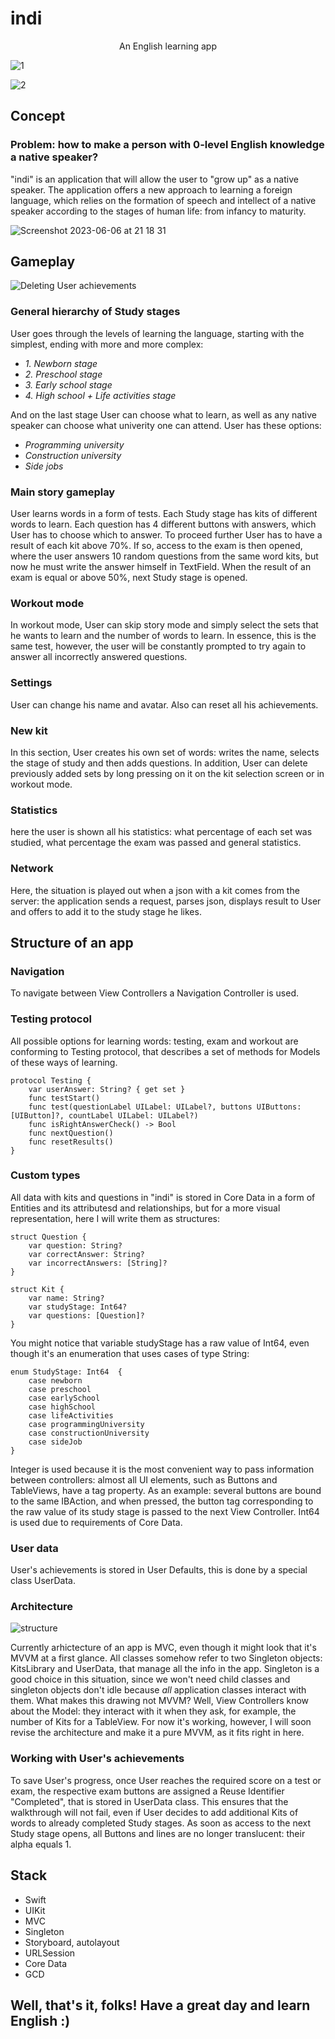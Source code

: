 # indi

<p align="center">
An English learning app
</p>

![1](https://github.com/stralexs/indi/assets/123239625/651ecc98-f3d3-412a-b7b6-d04e21649513)

![2](https://github.com/stralexs/indi/assets/123239625/6ff435ed-769b-4690-a639-5b35ecb15611)

## Concept
### Problem: how to make a person with 0-level English knowledge a native speaker?
"indi" is an application that will allow the user to "grow up" as a native speaker. The application offers a new approach to learning a foreign language, which relies on the formation of speech and intellect of a native speaker according to the stages of human life: from infancy to maturity.

![Screenshot 2023-06-06 at 21 18 31](https://github.com/stralexs/indi/assets/123239625/c20552ef-fb5a-4574-b127-1c58c374991f)

## Gameplay

![Deleting User achievements](https://github.com/stralexs/indi/assets/123239625/52d90abf-cf48-442f-972c-862a6047509a)

### General hierarchy of Study stages
User goes through the levels of learning the language, starting with the simplest, ending with more and more complex:
- *1. Newborn stage*
- *2. Preschool stage*
- *3. Early school stage*
- *4. High school + Life activities stage*

And on the last stage User can choose what to learn, as well as any native speaker can choose what univerity one can attend. User has these options:
- *Programming university*
- *Construction university*
- *Side jobs*
### Main story gameplay
User learns words in a form of tests. Each Study stage has kits of different words to learn. Each question has 4 different buttons with answers, which User has to choose which to answer.
To proceed further User has to have a result of each kit above 70%. If so, access to the exam is then opened, where the user answers 10 random questions from the same word kits, but now he must write the answer himself in TextField.
When the result of an exam is equal or above 50%, next Study stage is opened.
### Workout mode
In workout mode, User can skip story mode and simply select the sets that he wants to learn and the number of words to learn. In essence, this is the same test, however, the user will be constantly prompted to try again to answer all incorrectly answered questions.
### Settings
User can change his name and avatar. Also can reset all his achievements.
### New kit
In this section, User creates his own set of words: writes the name, selects the stage of study and then adds questions. In addition, User can delete previously added sets by long pressing on it on the kit selection screen or in workout mode.
### Statistics
here the user is shown all his statistics: what percentage of each set was studied, what percentage the exam was passed and general statistics.
### Network
Here, the situation is played out when a json with a kit comes from the server: the application sends a request, parses json, displays result to User and offers to add it to the study stage he likes.

## Structure of an app
### Navigation
To navigate between View Controllers a Navigation Controller is used.
### Testing protocol
All possible options for learning words: testing, exam and workout are conforming to Testing protocol, that describes a set of methods for Models of these ways of learning.
```
protocol Testing {
    var userAnswer: String? { get set }
    func testStart()
    func test(questionLabel UILabel: UILabel?, buttons UIButtons: [UIButton]?, countLabel UILabel: UILabel?)
    func isRightAnswerCheck() -> Bool
    func nextQuestion()
    func resetResults()
}
```
### Custom types
All data with kits and questions in "indi" is stored in Core Data in a form of Entities and its attributesd and relationships, but for a more visual representation, here I will write them as structures:
```
struct Question {
    var question: String?
    var correctAnswer: String?
    var incorrectAnswers: [String]?
}

struct Kit {
    var name: String?
    var studyStage: Int64?
    var questions: [Question]? 
}
```
You might notice that variable studyStage has a raw value of Int64, even though it's an enumeration that uses cases of type String:
```
enum StudyStage: Int64  {
    case newborn
    case preschool
    case earlySchool
    case highSchool
    case lifeActivities
    case programmingUniversity
    case constructionUniversity
    case sideJob
}
```
Integer is used because it is the most convenient way to pass information between controllers: almost all UI elements, such as Buttons and TableViews, have a tag property.
As an example: several buttons are bound to the same IBAction, and when pressed, the button tag corresponding to the raw value of its study stage is passed to the next View Controller.
Int64 is used due to requirements of Core Data.
### User data
User's achievements is stored in User Defaults, this is done by a special class UserData.
### Architecture

![structure](https://github.com/stralexs/indi/assets/123239625/43846665-ca87-4f6d-bb82-2dc4e28518a5)

Currently arhictecture of an app is MVC, even though it might look that it's MVVM at a first glance.
All classes somehow refer to two Singleton objects: KitsLibrary and UserData, that manage all the info in the app. Singleton is a good choice in this situation, since we won't need child classes and singleton objects don't idle because *all* application classes interact with them.
What makes this drawing not MVVM? Well, View Controllers know about the Model: they interact with it when they ask, for example, the number of Kits for a TableView.
For now it's working, however, I will soon revise the architecture and make it a pure MVVM, as it fits right in here.
### Working with User's achievements
To save User's progress, once User reaches the required score on a test or exam, the respective exam buttons are assigned a Reuse Identifier "Completed", that is stored in UserData class. This ensures that the walkthrough will not fail, even if User decides to add additional Kits of words to already completed Study stages.
As soon as access to the next Study stage opens, all Buttons and lines are no longer translucent: their alpha equals 1.
## Stack
- Swift
- UIKit
- MVC
- Singleton
- Storyboard, autolayout
- URLSession
- Core Data
- GCD
## Well, that's it, folks! Have a great day and learn English :)


